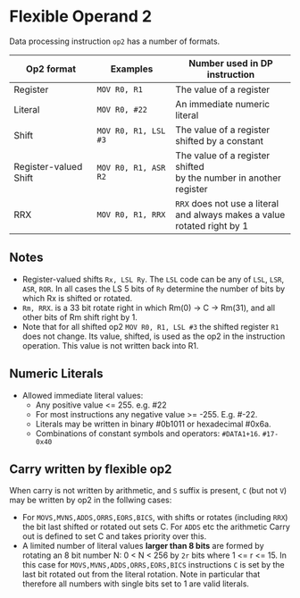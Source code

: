 ﻿# Flexible Operand 2

Data processing instruction `op2` has a number of formats. 

| Op2 format | Examples | Number used in DP <br> instruction |
|------------|---------|---------------------------------|
| Register | `MOV R0, R1` | The value of a register |
| Literal | `MOV R0, #22` | An immediate numeric literal |
| Shift | `MOV R0, R1, LSL #3` | The value of a register <br> shifted by a constant |
| Register-valued Shift | `MOV R0, R1, ASR R2` | The value of a register shifted <br> by the number in another register |
| RRX | `MOV R0, R1, RRX` | `RRX` does not use a literal <br> and always makes a value <br> rotated right by 1 |

## Notes

* Register-valued shifts `Rx, LSL Ry`. The `LSL` code can be any of `LSL`, `LSR`, `ASR`, `ROR`. In all cases the LS 5 bits of `Ry` determine the number of bits by which Rx is shifted or rotated.
* `Rm, RRX`. is a 33 bit rotate right in which Rm(0) -> C -> Rm(31), and all other bits of Rm shift right by 1.
* Note that for all shifted op2 `MOV R0, R1, LSL #3` the shifted register `R1` does not change. Its value, shifted, is used as the op2 in the instruction operation. This value is not written back into R1.

## Numeric Literals
* Allowed immediate literal values:
  * Any positive value <= 255. e.g. #22
  * For most instructions any negative value >= -255. E.g. #-22.
  * Literals may be written in binary #0b1011 or hexadecimal #0x6a. 
  * Combinations of constant symbols and operators: `#DATA1+16`. `#17-0x40`

## Carry written by flexible op2

When carry is not written by arithmetic, and `S` suffix is present, `C` (but not `V`) may be written by op2 in the follwing cases:
* For `MOVS,MVNS,ADDS,ORRS,EORS,BICS`, with shifts or rotates (including `RRX`) the bit last shifted or rotated out sets C. For `ADDS` etc the arithmetic Carry out is defined to set C and takes priority over this.
* A limited number of literal values **larger than 8 bits** are formed by rotating an 8 bit number N:  0 < N < 256 by `2r` bits where 1 <= r <= 15. In this case for `MOVS,MVNS,ADDS,ORRS,EORS,BICS` instructions `C` is set by the last bit rotated out from the literal rotation. Note in particular that therefore all numbers with single bits set to 1 are valid literals.

